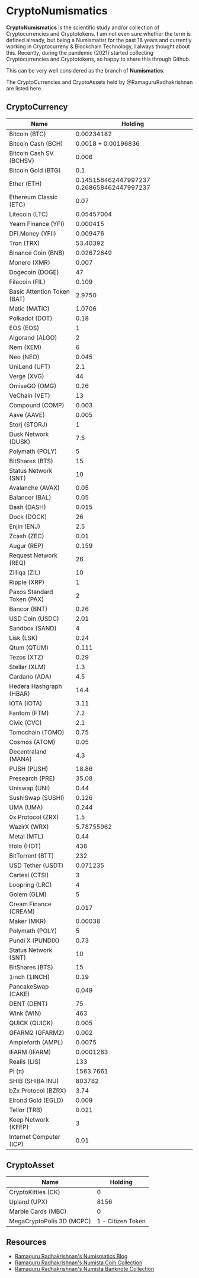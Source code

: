 # CryptoNumismatics

**CryptoNumismatics** is the scientific study and/or collection of Cryptocurrencies and Cryptotokens. I am not even sure whether the term is defined already, but being a Numismatist for the past 18 years and currently working in Cryptocurreny & Blockchain Technology, I always thought about this. Recently, during the pandemic (2021) started collecting Cryptocurrencies and Cryptotokens, so happy to share this through Github. 

This can be very well considered as the branch of **Numismatics**. 

The CryptoCurrencies and CryptoAssets held by @RamaguruRadhakrishnan are listed here.

## CryptoCurrency


| Name | Holding | 
|---|---|
| Bitcoin (BTC) | 0.00234182 | 
| Bitcoin Cash (BCH) | 0.0018 +  0.00196836 | 
| Bitcoin Cash SV (BCHSV) | 0.006 | 
| Bitcoin Gold (BTG) | 0.1 | 
| Ether (ETH) | 0.145158462447997237 0.268658462447997237 | 
| Ethereum Classic (ETC) | 0.07 | 
| Litecoin (LTC) | 0.05457004 | 
| Yearn Finance (YFI) | 0.000415 |
| DFI.Money (YFII) | 0.009476 |
| Tron (TRX) | 53.40392 | 
| Binance Coin (BNB) | 0.02672649 |
| Monero (XMR) | 0.007 |
| Dogecoin (DOGE) | 47 |
| Filecoin (FIL) | 0.109 |
| Basic Attention Token (BAT) | 2.9750 |
| Matic (MATIC) | 1.0706 |
| Polkadot (DOT) | 0.18 |
| EOS (EOS) | 1 |
| Algorand (ALGO) | 2 |
| Nem (XEM) | 6 |
| Neo (NEO) | 0.045 |
| UniLend (UFT) | 2.1 |
| Verge (XVG) | 44 | 
| OmiseGO (OMG) | 0.26 |
| VeChain (VET) | 13 |
| Compound (COMP) | 0.003 |
| Aave (AAVE) | 0.005 |
| Storj (STORJ) | 1 |
| Dusk Network (DUSK) | 7.5 |
| Polymath (POLY) | 5 |
| BitShares (BTS) | 15 |
| Status Network (SNT) | 10 |
| Avalanche (AVAX) | 0.05 | 
| Balancer (BAL) | 0.05 |
| Dash (DASH) | 0.015 | 
| Dock (DOCK) | 26 |
| Enjin (ENJ) | 2.5 |
| Zcash (ZEC) | 0.01 |
| Augur (REP) | 0.159 | 
| Request Network (REQ) | 26 | 
| Zilliqa (ZIL) | 10 |
| Ripple (XRP) | 1 |
| Paxos Standard Token (PAX) | 2 |
| Bancor (BNT) | 0.26 |
| USD Coin (USDC) | 2.01 |
| Sandbox (SAND) | 4 |
| Lisk (LSK) | 0.24 |
| Qtum (QTUM) | 0.111 |
| Tezos (XTZ) | 0.29 |
| Stellar (XLM) | 1.3 |
| Cardano (ADA) | 4.5 |
| Hedera Hashgraph (HBAR) | 14.4 |
| IOTA (IOTA) | 3.11 |
| Fantom (FTM) | 7.2 |
| Civic (CVC) | 2.1 |
| Tomochain (TOMO) | 0.75 | 
| Cosmos (ATOM) | 0.05 |
| Decentraland (MANA) | 4.3 |
| PUSH (PUSH) | 18.86 |
| Presearch (PRE) | 35.08 | 
| Uniswap (UNI) | 0.44 | 
| SushiSwap (SUSHI) | 0.126 |
| UMA (UMA) | 0.244 |
| 0x Protocol (ZRX) | 1.5 |
| WazirX (WRX) | 5.78755962 |
| Metal (MTL)| 0.44 |
| Holo (HOT) | 438 | 
| BitTorrent (BTT) | 232 |
| USD Tether (USDT) | 0.071235 |
| Cartesi (CTSI) | 3 | 
| Loopring (LRC) | 4 |
| Golem (GLM) | 5 |
| Cream Finance (CREAM) | 0.017 |
| Maker (MKR) | 0.00038 | 
| Polymath (POLY) | 5 |
| Pundi X (PUNDIX) | 0.73 |
| Status Network (SNT) | 10 |
| BitShares (BTS) | 15 |
| 1inch (1INCH) | 0.19 |
| PancakeSwap (CAKE) | 0.049 | 
| DENT (DENT) | 75 |
| Wink (WIN) | 463 | 
| QUICK (QUICK) | 0.005 |
| GFARM2 (GFARM2) | 0.002 |
| Ampleforth (AMPL) | 0.0075 |
| IFARM (IFARM) | 0.0001283 |
| Realis (LIS) | 133 | 
| Pi (π) | 1563.7661 |
| SHIB (SHIBA INU) | 803782 |
| bZx Protocol (BZRX) | 3.74 |
| Elrond Gold (EGLD) | 0.009 |
| Tellor (TRB) | 0.021 |
| Keep Network (KEEP) | 3 |
| Internet Computer (ICP) | 0.01 | 


## CryptoAsset

| Name | Holding | 
|---|---|
| CryptoKitties (CK) | 0 | 
| Upland (UPX) | 8156 |
| Marble Cards (MBC) | 0 | 
| MegaCryptoPolis 3D (MCPC) | 1 - Citizen Token |


## Resources 
- [Ramaguru Radhakrishnan's Numismatics Blog](https://ramaguru.blogspot.com/p/ramagurus-numismatics.html)
- [Ramaguru Radhakrishnan's Numista Coin Collection](https://en.numista.com/vous/vos_pieces.php?user=76364&ct=coin)
- [Ramaguru Radhakrishnan's Numista Banknote Collection](https://en.numista.com/vous/vos_pieces.php?user=76364&ct=banknote)
